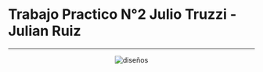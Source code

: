 # Trabajo Practico N°2 Julio Truzzi - Julian Ruiz

---

<p align="center">
  <img src="https://user-images.githubusercontent.com/90016256/142461710-f1634744-b50b-48e5-b5c8-bf5aa6908934.png" alt="diseños"/>
</p>